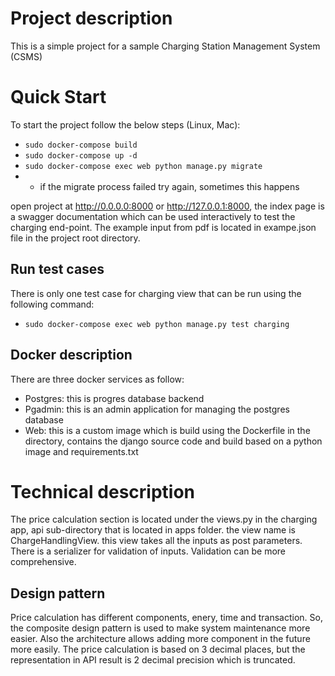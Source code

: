 # Project description 
This is a simple project for a sample Charging Station Management System (CSMS)

# Quick Start 

To start the project follow the below steps (Linux, Mac):

- ```sudo docker-compose build  ```
- ```sudo docker-compose up -d ```
- ```sudo docker-compose exec web python manage.py migrate ```
- * if the migrate process failed try again, sometimes this happens

open project at http://0.0.0.0:8000 or http://127.0.0.1:8000, the index page is a swagger documentation which can be used interactively to test the charging end-point. The example input from pdf is located in exampe.json file in the project root directory. 
## Run test cases 

There is only one test case for charging view that can be run using the following command:

- ``` sudo docker-compose exec web python manage.py test charging ```

## Docker description

There are three docker services as follow:

- Postgres: this is progres database backend 
- Pgadmin: this is an admin application for managing the postgres database
- Web: this is a custom image which is build using the Dockerfile in the directory, contains the django source code and build based on a python image and requirements.txt 

# Technical description
The price calculation section is located under the views.py in the charging app, api sub-directory that is located in apps folder. the view name is ChargeHandlingView. this view takes all the inputs as post parameters. There is a serializer for validation of inputs. Validation can be more comprehensive.

## Design pattern 

Price calculation has different components, enery, time and transaction. So, the composite design pattern is used to make system maintenance more easier. Also the architecture allows adding more component in the future more easily. The price calculation is based on 3 decimal places, but the representation in API result is 2 decimal precision which is truncated.
